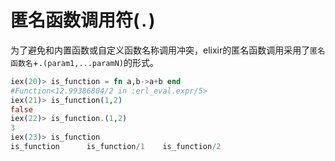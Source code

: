# 匿名函数调用符(`.`)
为了避免和内置函数或自定义函数名称调用冲突，elixir的匿名函数调用采用了`匿名函数名`+`.(param1,...paramN)`的形式。
```elixir
iex(20)> is_function = fn a,b->a+b end
#Function<12.99386804/2 in :erl_eval.expr/5>
iex(21)> is_function(1,2)
false
iex(22)> is_function.(1,2)
3
iex(23)> is_function
is_function      is_function/1    is_function/2
```

